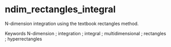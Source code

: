 # ndim_rectangles_integral
N-dimension integration using the textbook rectangles method.

Keywords
N-dimension ; integration ; integral ; multidimensional ; rectangles ; hyperrectangles 

